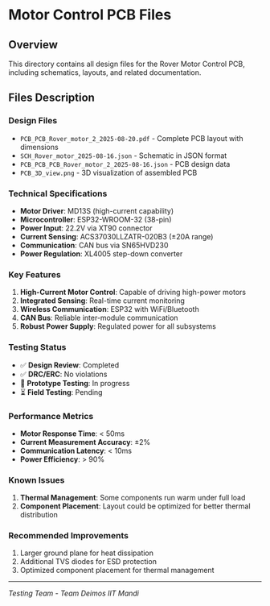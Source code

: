 # Motor Control PCB Files

## Overview
This directory contains all design files for the Rover Motor Control PCB, including schematics, layouts, and related documentation.

## Files Description

### Design Files
- `PCB_PCB_Rover_motor_2_2025-08-20.pdf` - Complete PCB layout with dimensions
- `SCH_Rover_motor_2025-08-16.json` - Schematic in JSON format
- `PCB_PCB_PCB_Rover_motor_2_2025-08-16.json` - PCB design data
- `PCB_3D_view.png` - 3D visualization of assembled PCB

### Technical Specifications
- **Motor Driver**: MD13S (high-current capability)
- **Microcontroller**: ESP32-WROOM-32 (38-pin)
- **Power Input**: 22.2V via XT90 connector
- **Current Sensing**: ACS37030LLZATR-020B3 (±20A range)
- **Communication**: CAN bus via SN65HVD230
- **Power Regulation**: XL4005 step-down converter

### Key Features
1. **High-Current Motor Control**: Capable of driving high-power motors
2. **Integrated Sensing**: Real-time current monitoring
3. **Wireless Communication**: ESP32 with WiFi/Bluetooth
4. **CAN Bus**: Reliable inter-module communication
5. **Robust Power Supply**: Regulated power for all subsystems

### Testing Status
- ✅ **Design Review**: Completed
- ✅ **DRC/ERC**: No violations
- 🔄 **Prototype Testing**: In progress
- ⏳ **Field Testing**: Pending

### Performance Metrics
- **Motor Response Time**: < 50ms
- **Current Measurement Accuracy**: ±2%
- **Communication Latency**: < 10ms  
- **Power Efficiency**: > 90%

### Known Issues
1. **Thermal Management**: Some components run warm under full load
2. **Component Placement**: Layout could be optimized for better thermal distribution

### Recommended Improvements
1. Larger ground plane for heat dissipation
2. Additional TVS diodes for ESD protection
3. Optimized component placement for thermal management

---
*Testing Team - Team Deimos IIT Mandi*
